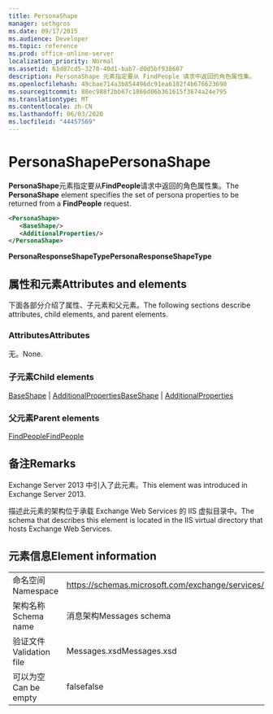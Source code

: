 ```yaml
---
title: PersonaShape
manager: sethgros
ms.date: 09/17/2015
ms.audience: Developer
ms.topic: reference
ms.prod: office-online-server
localization_priority: Normal
ms.assetid: 61d87cd5-3270-40d1-bab7-d0d5bf938607
description: PersonaShape 元素指定要从 FindPeople 请求中返回的角色属性集。
ms.openlocfilehash: 49cbae714a3b854496dc91ea6102f4b676623690
ms.sourcegitcommit: 88ec988f2bb67c1866d06b361615f3674a24e795
ms.translationtype: MT
ms.contentlocale: zh-CN
ms.lasthandoff: 06/03/2020
ms.locfileid: "44457569"
---
```

# <a name="personashape"></a><span data-ttu-id="3c13a-103">PersonaShape</span><span class="sxs-lookup"><span data-stu-id="3c13a-103">PersonaShape</span></span>

<span data-ttu-id="3c13a-104">**PersonaShape**元素指定要从**FindPeople**请求中返回的角色属性集。</span><span class="sxs-lookup"><span data-stu-id="3c13a-104">The **PersonaShape** element specifies the set of persona properties to be returned from a **FindPeople** request.</span></span> 
  
```XML
<PersonaShape>
   <BaseShape/>
   <AdditionalProperties/>
</PersonaShape>
```

 <span data-ttu-id="3c13a-105">**PersonaResponseShapeType**</span><span class="sxs-lookup"><span data-stu-id="3c13a-105">**PersonaResponseShapeType**</span></span>
## <a name="attributes-and-elements"></a><span data-ttu-id="3c13a-106">属性和元素</span><span class="sxs-lookup"><span data-stu-id="3c13a-106">Attributes and elements</span></span>

<span data-ttu-id="3c13a-107">下面各部分介绍了属性、子元素和父元素。</span><span class="sxs-lookup"><span data-stu-id="3c13a-107">The following sections describe attributes, child elements, and parent elements.</span></span>
  
### <a name="attributes"></a><span data-ttu-id="3c13a-108">Attributes</span><span class="sxs-lookup"><span data-stu-id="3c13a-108">Attributes</span></span>

<span data-ttu-id="3c13a-109">无。</span><span class="sxs-lookup"><span data-stu-id="3c13a-109">None.</span></span>
  
### <a name="child-elements"></a><span data-ttu-id="3c13a-110">子元素</span><span class="sxs-lookup"><span data-stu-id="3c13a-110">Child elements</span></span>

<span data-ttu-id="3c13a-111">[BaseShape](baseshape.md)  | [AdditionalProperties](additionalproperties.md)</span><span class="sxs-lookup"><span data-stu-id="3c13a-111">[BaseShape](baseshape.md) | [AdditionalProperties](additionalproperties.md)</span></span>
  
### <a name="parent-elements"></a><span data-ttu-id="3c13a-112">父元素</span><span class="sxs-lookup"><span data-stu-id="3c13a-112">Parent elements</span></span>

[<span data-ttu-id="3c13a-113">FindPeople</span><span class="sxs-lookup"><span data-stu-id="3c13a-113">FindPeople</span></span>](findpeople.md)
  
## <a name="remarks"></a><span data-ttu-id="3c13a-114">备注</span><span class="sxs-lookup"><span data-stu-id="3c13a-114">Remarks</span></span>

<span data-ttu-id="3c13a-115">Exchange Server 2013 中引入了此元素。</span><span class="sxs-lookup"><span data-stu-id="3c13a-115">This element was introduced in Exchange Server 2013.</span></span>
  
<span data-ttu-id="3c13a-116">描述此元素的架构位于承载 Exchange Web Services 的 IIS 虚拟目录中。</span><span class="sxs-lookup"><span data-stu-id="3c13a-116">The schema that describes this element is located in the IIS virtual directory that hosts Exchange Web Services.</span></span>
  
## <a name="element-information"></a><span data-ttu-id="3c13a-117">元素信息</span><span class="sxs-lookup"><span data-stu-id="3c13a-117">Element information</span></span>

|||
|:-----|:-----|
|<span data-ttu-id="3c13a-118">命名空间</span><span class="sxs-lookup"><span data-stu-id="3c13a-118">Namespace</span></span>  <br/> |https://schemas.microsoft.com/exchange/services/2006/messages  <br/> |
|<span data-ttu-id="3c13a-119">架构名称</span><span class="sxs-lookup"><span data-stu-id="3c13a-119">Schema name</span></span>  <br/> |<span data-ttu-id="3c13a-120">消息架构</span><span class="sxs-lookup"><span data-stu-id="3c13a-120">Messages schema</span></span>  <br/> |
|<span data-ttu-id="3c13a-121">验证文件</span><span class="sxs-lookup"><span data-stu-id="3c13a-121">Validation file</span></span>  <br/> |<span data-ttu-id="3c13a-122">Messages.xsd</span><span class="sxs-lookup"><span data-stu-id="3c13a-122">Messages.xsd</span></span>  <br/> |
|<span data-ttu-id="3c13a-123">可以为空</span><span class="sxs-lookup"><span data-stu-id="3c13a-123">Can be empty</span></span>  <br/> |<span data-ttu-id="3c13a-124">false</span><span class="sxs-lookup"><span data-stu-id="3c13a-124">false</span></span>  <br/> |
   

